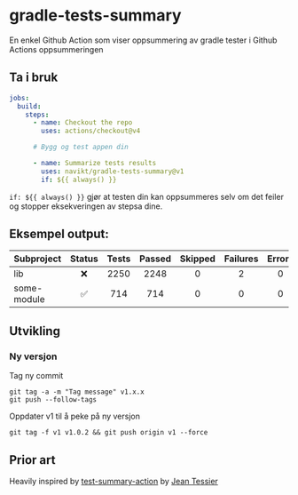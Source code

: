 # gradle-tests-summary

En enkel Github Action som viser oppsummering av gradle tester i Github Actions oppsummeringen

## Ta i bruk

```yaml
jobs:
  build:
    steps:
      - name: Checkout the repo
        uses: actions/checkout@v4

      # Bygg og test appen din

      - name: Summarize tests results
        uses: navikt/gradle-tests-summary@v1
        if: ${{ always() }}
```

`if: ${{ always() }}` gjør at testen din kan oppsummeres selv om det feiler og stopper eksekveringen av stepsa dine.

## Eksempel output:

| Subproject  |       Status       | Tests | Passed | Skipped | Failures | Errors |
| ----------- | :----------------: | :---: | :----: | :-----: | :------: | :----: |
| lib         |        :x:         | 2250  |  2248  |    0    |    2     |   0    |
| some-module | :white_check_mark: |  714  |  714   |    0    |    0     |   0    |

## Utvikling

### Ny versjon

Tag ny commit
```
git tag -a -m "Tag message" v1.x.x
git push --follow-tags
```

Oppdater v1 til å peke på ny versjon

```
git tag -f v1 v1.0.2 && git push origin v1 --force
```

## Prior art

Heavily inspired by [test-summary-action](https://github.com/jeantessier/test-summary-action) by [Jean Tessier](https://github.com/jeantessier)